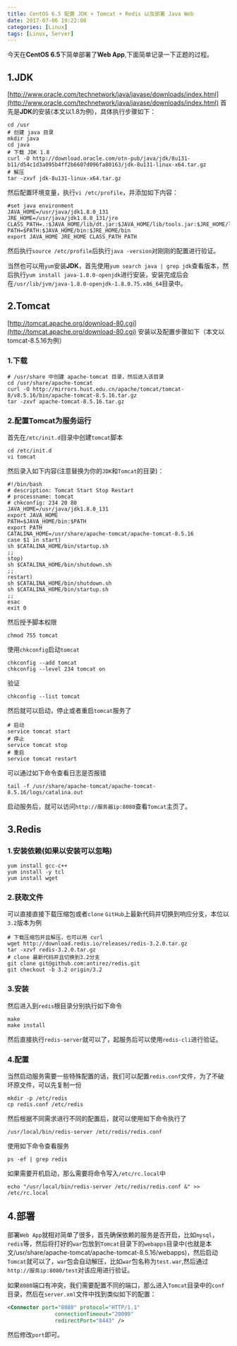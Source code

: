```yaml
---
title: CentOS 6.5 配置 JDK + Tomcat + Redis 以及部署 Java Web
date: 2017-07-06 19:22:08
categories: [Linux]
tags: [Linux, Server]
---
```

今天在**CentOS 6.5**下简单部署了**Web App**,下面简单记录一下正题的过程。

## 1.JDK
[http://www.oracle.com/technetwork/java/javase/downloads/index.html](http://www.oracle.com/technetwork/java/javase/downloads/index.html)
首先是**JDK**的安装(本文以1.8为例)，具体执行步骤如下：
```shell
cd /usr
# 创建 java 目录
mkdir java
cd java
# 下载 JDK 1.8
curl -O http://download.oracle.com/otn-pub/java/jdk/8u131-b11/d54c1d3a095b4ff2b6607d096fa80163/jdk-8u131-linux-x64.tar.gz
# 解压
tar -zxvf jdk-8u131-linux-x64.tar.gz
```
然后配置环境变量，执行`vi /etc/profile`，并添加如下内容：
```shell
#set java environment
JAVA_HOME=/usr/java/jdk1.8.0_131
JRE_HOME=/usr/java/jdk1.8.0_131/jre
CLASS_PATH=.:$JAVA_HOME/lib/dt.jar:$JAVA_HOME/lib/tools.jar:$JRE_HOME/lib
PATH=$PATH:$JAVA_HOME/bin:$JRE_HOME/bin
export JAVA_HOME JRE_HOME CLASS_PATH PATH
```
然后执行`source /etc/profile`后执行`java -version`对刚刚的配置进行验证。

当然也可以用`yum`安装**JDK**，首先使用`yum search java | grep jdk`查看版本，然后执行`yum install java-1.8.0-openjdk`进行安装，安装完成后会在`/usr/lib/jvm/java-1.8.0-openjdk-1.8.0.75.x86_64`目录中。

## 2.Tomcat
[http://tomcat.apache.org/download-80.cgi](http://tomcat.apache.org/download-80.cgi)
安装以及配置步骤如下（本文以tomcat-8.5.16为例）
### 1.下载
```shell
# /usr/share 中创建 apache-tomcat 目录，然后进入该目录
cd /usr/share/apache-tomcat
curl -O http://mirrors.hust.edu.cn/apache/tomcat/tomcat-8/v8.5.16/bin/apache-tomcat-8.5.16.tar.gz
tar -zxvf apache-tomcat-8.5.16.tar.gz
```
### 2.配置Tomcat为服务运行
首先在`/etc/init.d`目录中创建`tomcat`脚本
```shell
cd /etc/init.d
vi tomcat
```
然后录入如下内容(注意替换为你的`JDK`和`Tomcat`的目录)：
```
#!/bin/bash
# description: Tomcat Start Stop Restart
# processname: tomcat
# chkconfig: 234 20 80
JAVA_HOME=/usr/java/jdk1.8.0_131
export JAVA_HOME
PATH=$JAVA_HOME/bin:$PATH
export PATH
CATALINA_HOME=/usr/share/apache-tomcat/apache-tomcat-8.5.16
case $1 in start)
sh $CATALINA_HOME/bin/startup.sh
;;
stop)
sh $CATALINA_HOME/bin/shutdown.sh
;;
restart)
sh $CATALINA_HOME/bin/shutdown.sh
sh $CATALINA_HOME/bin/startup.sh
;;
esac
exit 0
```
然后授予脚本权限
```shell
chmod 755 tomcat
```
使用`chkconfig`启动`tomcat`
```shell
chkconfig --add tomcat
chkconfig --level 234 tomcat on
```
验证
```shell
chkconfig --list tomcat
```
然后就可以启动，停止或者重启`tomcat`服务了
```shell
# 启动
service tomcat start
# 停止
service tomcat stop
# 重启
service tomcat restart
```
可以通过如下命令查看日志是否报错
```shell
tail -f /usr/share/apache-tomcat/apache-tomcat-8.5.16/logs/catalina.out
```
启动服务后，就可以访问`http://服务器ip:8080`查看`Tomcat`主页了。

## 3.Redis
### 1.安装依赖(如果以安装可以忽略)
```shell
yum install gcc-c++
yum install -y tcl
yum install wget
```
### 2.获取文件
可以直接直接下载压缩包或者`clone` `GitHub`上最新代码并切换到响应分支，本位以`3.2`版本为例
```shell
# 下载压缩包并且解压，也可以用 curl
wget http://download.redis.io/releases/redis-3.2.0.tar.gz
tar -xzvf redis-3.2.0.tar.gz
# clone 最新代码并且切换到3.2分支
git clone git@github.com:antirez/redis.git 
git checkout -b 3.2 origin/3.2
```
### 3.安装
然后进入到`redis`根目录分别执行如下命令
```shell
make
make install
```
然后直接执行`redis-server`就可以了，起服务后可以使用`redis-cli`进行验证。

### 4.配置
当然启动服务需要一些特殊配置的话，我们可以配置`redis.conf`文件，为了不破坏原文件，可以先复制一份
```shell
mkdir -p /etc/redis
cp redis.conf /etc/redis
```
然后根据不同需求进行不同的配置后，就可以使用如下命令执行了
```shell
/usr/local/bin/redis-server /etc/redis/redis.conf
```
使用如下命令查看服务
```shell
ps -ef | grep redis 
```
如果需要开机启动，那么需要将命令写入`/etc/rc.local`中
```shell
echo "/usr/local/bin/redis-server /etc/redis/redis.conf &" >> /etc/rc.local
```

## 4.部署
部署`Web App`就相对简单了很多，首先确保依赖的服务是否开启，比如`mysql`，`redis`等，然后将打好的`war`包放到`Tomcat`目录下的`webapps`目录中(也就是本文/usr/share/apache-tomcat/apache-tomcat-8.5.16/webapps)，然后启动`Tomcat`就可以了，`war`包会自动解压，比如`war`包名称为`test.war`,然后通过`http://服务ip:8080/test`对该应用进行验证。

如果`8080`端口有冲突，我们需要配置不同的端口，那么进入`Tomcat`目录中的`conf`目录，然后在`server.xml`文件中找到类似如下的配置：
```xml
<Connector port="8080" protocol="HTTP/1.1"
               connectionTimeout="20000"
               redirectPort="8443" />
```
然后修改`port`即可。



